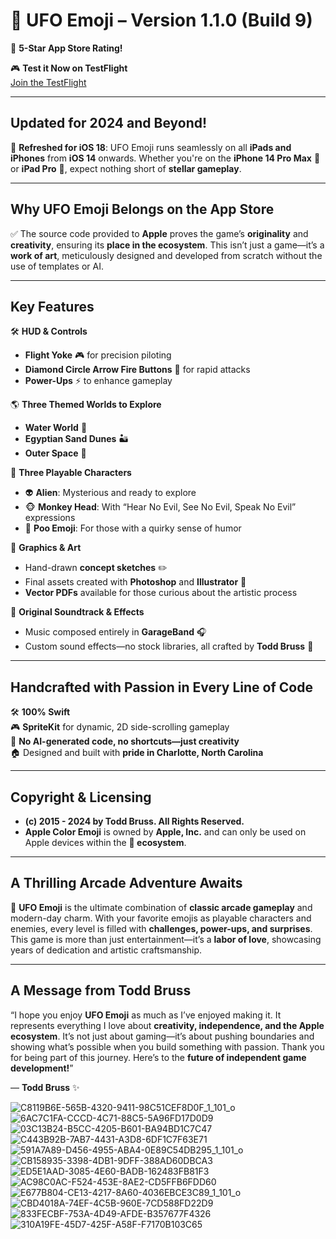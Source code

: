 # 🚀 **UFO Emoji** – Version 1.1.0 (Build 9)  
🌟 **5-Star App Store Rating!**  

🎮 **Test it Now on TestFlight**  
[Join the TestFlight](https://testflight.apple.com/join/FBNY1GqS)  

---

## **Updated for 2024 and Beyond!**  
🔄 **Refreshed for iOS 18**: UFO Emoji runs seamlessly on all **iPads and iPhones** from **iOS 14** onwards. Whether you're on the **iPhone 14 Pro Max** 📱 or **iPad Pro** 📲, expect nothing short of **stellar gameplay**.  

---

## **Why UFO Emoji Belongs on the App Store**  
✅ The source code provided to **Apple** proves the game’s **originality** and **creativity**, ensuring its **place in the ecosystem**. This isn’t just a game—it’s a **work of art**, meticulously designed and developed from scratch without the use of templates or AI.  

---

## **Key Features**  

🛠️ **HUD & Controls**  
- **Flight Yoke** 🎮 for precision piloting  
- **Diamond Circle Arrow Fire Buttons** 🔘 for rapid attacks  
- **Power-Ups** ⚡ to enhance gameplay  

🌎 **Three Themed Worlds to Explore**  
- **Water World** 🌊  
- **Egyptian Sand Dunes** 🏜️  
- **Outer Space** 🌌  

👾 **Three Playable Characters**  
- 👽 **Alien**: Mysterious and ready to explore  
- 🐵 **Monkey Head**: With “Hear No Evil, See No Evil, Speak No Evil” expressions  
- 💩 **Poo Emoji**: For those with a quirky sense of humor  

🎨 **Graphics & Art**  
- Hand-drawn **concept sketches** ✏️  
- Final assets created with **Photoshop** and **Illustrator** 🎨  
- **Vector PDFs** available for those curious about the artistic process  

🎵 **Original Soundtrack & Effects**  
- Music composed entirely in **GarageBand** 🎧  
- Custom sound effects—no stock libraries, all crafted by **Todd Bruss** 🎤  

---

## **Handcrafted with Passion in Every Line of Code**  

🛠️ **100% Swift**  
🎮 **SpriteKit** for dynamic, 2D side-scrolling gameplay  
🧠 **No AI-generated code, no shortcuts—just creativity**  
🏠 Designed and built with **pride in Charlotte, North Carolina**  

---

## **Copyright & Licensing**  
- **(c) 2015 - 2024 by Todd Bruss. All Rights Reserved.**  
- **Apple Color Emoji** is owned by **Apple, Inc.** and can only be used on Apple devices within the ** ecosystem**.  

---

## **A Thrilling Arcade Adventure Awaits**  

🌟 **UFO Emoji** is the ultimate combination of **classic arcade gameplay** and modern-day charm. With your favorite emojis as playable characters and enemies, every level is filled with **challenges, power-ups, and surprises**. This game is more than just entertainment—it’s a **labor of love**, showcasing years of dedication and artistic craftsmanship.  

---

## **A Message from Todd Bruss**  
“I hope you enjoy **UFO Emoji** as much as I’ve enjoyed making it. It represents everything I love about **creativity, independence, and the Apple ecosystem**. It’s not just about gaming—it’s about pushing boundaries and showing what’s possible when you build something with passion. Thank you for being part of this journey. Here’s to the **future of independent game development!**”  

— **Todd Bruss** ✨  


![C8119B6E-565B-4320-9411-98C51CEF8D0F_1_101_o](https://github.com/user-attachments/assets/14022404-570a-43ce-9550-056e72689bac)
![6AC7C1FA-CCCD-4C71-88C5-5A96FD17D0D9](https://github.com/user-attachments/assets/4f17927d-ebfd-40d5-9a00-cf4ce34167d7)
![03C13B24-B5CC-4205-B601-BA94BD1C7C47](https://github.com/user-attachments/assets/b0502a80-9b0b-4a3f-aeba-9863f03f90f0)
![C443B92B-7AB7-4431-A3D8-6DF1C7F63E71](https://github.com/user-attachments/assets/1fb955e0-72ee-4430-bda5-9e8abaf3c36c)
![591A7A89-D456-4955-ABA4-0E89C54DB295_1_101_o](https://github.com/user-attachments/assets/adb25860-0a99-4205-9563-9b65cc94466d)
![CB158935-3398-4DB1-9DFF-388AD60DBCA3](https://github.com/user-attachments/assets/7eca1166-0931-4fcf-85bf-9bef032034bc)
![ED5E1AAD-3085-4E60-BADB-162483FB81F3](https://github.com/user-attachments/assets/8ebbc1a8-b2c5-45ae-9d30-2df9bdd39b25)
![AC98C0AC-F524-453E-8AE2-CD5FFB6FDD60](https://github.com/user-attachments/assets/ed24efd9-22c9-45aa-8379-67780942c9a6)
![E677B804-CE13-4217-8A60-4036EBCE3C89_1_101_o](https://github.com/user-attachments/assets/20294b36-7adc-4181-84b9-f04f5fe922ee)
![CBD4018A-74EF-4C5B-960E-7CD588FD22D9](https://github.com/user-attachments/assets/9df936a0-20ee-45ea-a260-03ca9b2b099b)
![833FECBF-753A-4D49-AFDE-B357677F4326](https://github.com/user-attachments/assets/a2bac68f-0354-483f-9060-2d6e1430727d)
![310A19FE-45D7-425F-A58F-F7170B103C65](https://github.com/user-attachments/assets/30d421da-ea8d-4502-b042-5cc98533ee60)












